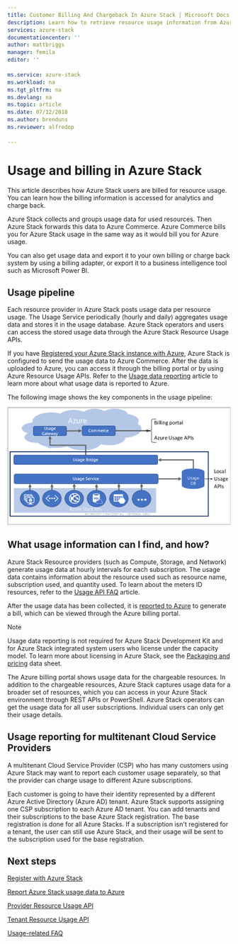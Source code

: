 ```yaml
---
title: Customer Billing And Chargeback In Azure Stack | Microsoft Docs
description: Learn how to retrieve resource usage information from Azure Stack.
services: azure-stack
documentationcenter: ''
author: mattbriggs
manager: femila
editor: ''

ms.service: azure-stack
ms.workload: na
ms.tgt_pltfrm: na
ms.devlang: na
ms.topic: article
ms.date: 07/12/2018
ms.author: brenduns
ms.reviewer: alfredop

---
```

# Usage and billing in Azure Stack

This article describes how Azure Stack users are billed for resource usage. You can learn how the billing information is accessed for analytics and charge back.

Azure Stack collects and groups usage data for used resources. Then Azure Stack forwards this data to Azure Commerce. Azure Commerce bills you for Azure Stack usage in the same way as it would bill you for Azure usage.

You can also get usage data and export it to your own billing or charge back system by using a billing adapter, or export it to a business intelligence tool such as Microsoft Power BI.


## Usage pipeline

Each resource provider in Azure Stack posts usage data per resource usage. The Usage Service periodically (hourly and daily) aggregates usage data and stores it in the usage database. Azure Stack operators and users can access the stored usage data through the Azure Stack Resource Usage APIs. 

If you have [Registered your Azure Stack instance with Azure](azure-stack-register.md), Azure Stack is configured to send the usage data to Azure Commerce. After the data is uploaded to Azure, you can access it through the billing portal or by using Azure Resource Usage APIs. Refer to the [Usage data reporting](azure-stack-usage-reporting.md)  article to learn more about what usage data is reported to Azure.  

The following image shows the key components in the usage pipeline: 

![Usage pipeline](media\azure-stack-billing-and-chargeback\usagepipeline.png)

## What usage information can I find, and how?

Azure Stack Resource providers (such as Compute, Storage, and Network) generate usage data at hourly intervals for each subscription. The usage data contains information about the resource used such as resource name, subscription used, and quantity used. To learn about the meters ID resources, refer to the [Usage API FAQ](azure-stack-usage-related-faq.md) article.

After the usage data has been collected, it is [reported to Azure](azure-stack-usage-reporting.md) to generate a bill, which can be viewed through the Azure billing portal. 

> [!NOTE]  
> Usage data reporting is not required for Azure Stack Development Kit and for Azure Stack integrated system users who license under the capacity model. To learn more about licensing in Azure Stack, see the [Packaging and pricing](https://azure.microsoft.com/mediahandler/files/resourcefiles/5bc3f30c-cd57-4513-989e-056325eb95e1/Azure-Stack-packaging-and-pricing-datasheet.pdf) data sheet.

The Azure billing portal shows usage data for the chargeable resources. In addition to the chargeable resources, Azure Stack captures usage data for a broader set of resources, which you can access in your Azure Stack environment through REST APIs or PowerShell. Azure Stack operators can get the usage data for all user subscriptions. Individual users can only get their usage details. 

## Usage reporting for multitenant Cloud Service Providers

A multitenant Cloud Service Provider (CSP) who has many customers using Azure Stack may want to report each customer usage separately, so that the provider can charge usage to different Azure subscriptions. 

Each customer is going to have their identity represented by a different Azure Active Directory (Azure AD) tenant. Azure Stack supports assigning one CSP subscription to each Azure AD tenant. You can add tenants and their subscriptions to the base Azure Stack registration. The base registration is done for all Azure Stacks. If a subscription isn't registered for a tenant, the user can still use Azure Stack, and their usage will be sent to the subscription used for the base registration. 


## Next steps

[Register with Azure Stack](azure-stack-registration.md)

[Report Azure Stack usage data to Azure](azure-stack-usage-reporting.md)

[Provider Resource Usage API](azure-stack-provider-resource-api.md)

[Tenant Resource Usage API](azure-stack-tenant-resource-usage-api.md)

[Usage-related FAQ](azure-stack-usage-related-faq.md)